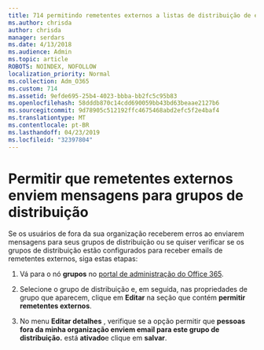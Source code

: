 ```yaml
---
title: 714 permitindo remetentes externos a listas de distribuição de email
ms.author: chrisda
author: chrisda
manager: serdars
ms.date: 4/13/2018
ms.audience: Admin
ms.topic: article
ROBOTS: NOINDEX, NOFOLLOW
localization_priority: Normal
ms.collection: Adm_O365
ms.custom: 714
ms.assetid: 9efde695-25b4-4023-bbba-bb2fc5c95b83
ms.openlocfilehash: 58dddb870c14cdd690059bb43bd63beaae2127b6
ms.sourcegitcommit: 9d78905c512192ffc4675468abd2efc5f2e4baf4
ms.translationtype: MT
ms.contentlocale: pt-BR
ms.lasthandoff: 04/23/2019
ms.locfileid: "32397804"
---
```

# <a name="allow-external-senders-to-send-messages-to-distribution-groups"></a>Permitir que remetentes externos enviem mensagens para grupos de distribuição

Se os usuários de fora da sua organização receberem erros ao enviarem mensagens para seus grupos de distribuição ou se quiser verificar se os grupos de distribuição estão configurados para receber emails de remetentes externos, siga estas etapas:

1. Vá para o nó **grupos** no [portal de administração do Office 365](https://portal.office.com/adminportal/home#/groups).

2. Selecione o grupo de distribuição e, em seguida, nas propriedades de grupo que aparecem, clique em **Editar** na seção que contém **permitir remetentes externos**.

3. No menu **Editar detalhes** , verifique se a opção permitir que **pessoas fora da minha organização enviem email para este grupo de distribuição.** está **ativado**e clique em **salvar**.
